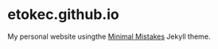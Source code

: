 # etokec.github.io
My personal website usingthe [Minimal Mistakes](http://mmistakes.github.io/minimal-mistakes) Jekyll theme.

